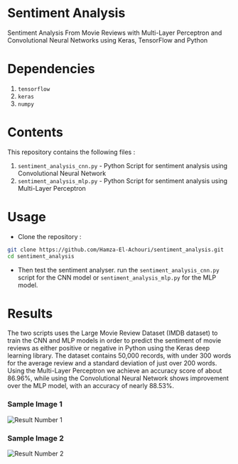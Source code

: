 # Sentiment Analysis
Sentiment Analysis From Movie Reviews with Multi-Layer Perceptron and Convolutional Neural Networks using Keras, TensorFlow and Python 

# Dependencies
1. `tensorflow`
2. `keras`
3. `numpy`


# Contents
This repository contains the following files :

1. `sentiment_analysis_cnn.py` - Python Script for sentiment analysis using Convolutional Neural Network
2. `sentiment_analysis_mlp.py` - Python Script for sentiment analysis using Multi-Layer Perceptron

# Usage
* Clone the repository :
```bash
git clone https://github.com/Hamza-El-Achouri/sentiment_analysis.git
cd sentiment_analysis
```

* Then test the sentiment analyser. run the `sentiment_analysis_cnn.py` script for the CNN model or `sentiment_analysis_mlp.py` for the MLP model.

# Results
The two scripts uses the Large Movie Review Dataset (IMDB dataset) to train the CNN and MLP models in order to predict the sentiment of movie reviews as either positive or negative in Python using the Keras deep learning library.
The dataset contains 50,000 records, with under 300 words for the average review and a standard deviation of just over 200 words.
Using the Multi-Layer Perceptron we achieve an accuracy score of about 86.96%, while using the Convolutional Neural Network  shows improvement over the MLP model, with an accuracy of nearly 88.53%.


### Sample Image 1
![Result Number 1](https://i.imgur.com/VGgQ79T.png)
### Sample Image 2
![Result Number 2](http://hanzratech.in/figures/digit-reco-2.png)
